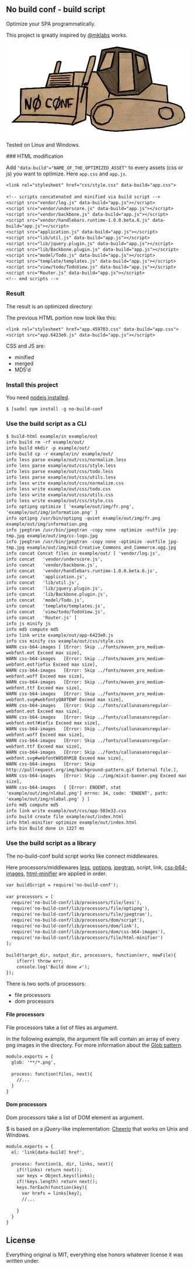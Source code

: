 No build conf - build script
----------------------------

Optimize your SPA programmatically.

This project is greatly inspired by [@mklabs](https://github.com/mklabs) works.

![Bulldozer](draft.png)

Tested on Linux and Windows.

### HTML modification

Add `"data-build"="NAME_OF_THE_OPTIMIZED_ASSET"` to every assets (css or js) you want to
optimize. Here `app.css` and `app.js`.

    <link rel="stylesheet" href="css/style.css" data-build="app.css">

    <!-- scripts concatenated and minified via build script -->
    <script src="vendor/log.js" data-build="app.js"></script>
    <script src="vendor/underscore.js" data-build="app.js"></script>
    <script src="vendor/backbone.js" data-build="app.js"></script>
    <script src="vendor/handlebars.runtime-1.0.0.beta.6.js" data-build="app.js"></script>
    <script src="application.js" data-build="app.js"></script>
    <script src="lib/util.js" data-build="app.js"></script>
    <script src="lib/jquery.plugin.js" data-build="app.js"></script>
    <script src="lib/Backbone.plugin.js" data-build="app.js"></script>
    <script src="model/Todo.js" data-build="app.js"></script>
    <script src="template/templates.js" data-build="app.js"></script>
    <script src="view/todo/TodoView.js" data-build="app.js"></script>
    <script src="Router.js" data-build="app.js"></script>
    <!-- end scripts -->

### Result

The result is an optimized directory:

The previous HTML portion now look like this:

    <link rel="stylesheet" href="app.459703.css" data-build="app.css">
    <script src="app.6423e0.js" data-build="app.js"></script>

CSS and JS are:

* minified
* merged
* MD5'd

### Install this project

You need [nodejs installed](http://nodejs.org/#download).

    $ [sudo] npm install -g no-build-conf


### Use the build script as a CLI

    $ build-html example/in example/out
    info build rm -rf example/out/
    info build mkdir -p example/out/
    info build cp -r example/in/ example/out/
    info less parse example/out/css/normalize.less
    info less parse example/out/css/style.less
    info less parse example/out/css/todo.less
    info less parse example/out/css/utils.less
    info less write example/out/css/normalize.css
    info less write example/out/css/todo.css
    info less write example/out/css/utils.css
    info less write example/out/css/style.css
    info optipng optimize [ 'example/out/img/fr.png', 'example/out/img/information.png' ]
    info optipng /usr/bin/optipng -quiet example/out/img/fr.png example/out/img/information.png
    info jpegtran /usr/bin/jpegtran -copy none -optimize -outfile jpg-tmp.jpg example/out/img/cc-logo.jpg
    info jpegtran /usr/bin/jpegtran -copy none -optimize -outfile jpg-tmp.jpg example/out/img/mid-Creative_Commons_and_Commerce.ogg.jpg
    info concat Concat files in example/out/ [ 'vendor/log.js',
    info concat   'vendor/underscore.js',
    info concat   'vendor/backbone.js',
    info concat   'vendor/handlebars.runtime-1.0.0.beta.6.js',
    info concat   'application.js',
    info concat   'lib/util.js',
    info concat   'lib/jquery.plugin.js',
    info concat   'lib/Backbone.plugin.js',
    info concat   'model/Todo.js',
    info concat   'template/templates.js',
    info concat   'view/todo/TodoView.js',
    info concat   'Router.js' ]
    info js minify js
    info md5 compute md5
    info link write example/out/app-6423e0.js
    info css minify css example/out/css/style.css
    WARN css-b64-images [ [Error: Skip ../fonts/maven_pro_medium-webfont.eot Exceed max size],
    WARN css-b64-images   [Error: Skip ../fonts/maven_pro_medium-webfont.eot?iefix Exceed max size],
    WARN css-b64-images   [Error: Skip ../fonts/maven_pro_medium-webfont.woff Exceed max size],
    WARN css-b64-images   [Error: Skip ../fonts/maven_pro_medium-webfont.ttf Exceed max size],
    WARN css-b64-images   [Error: Skip ../fonts/maven_pro_medium-webfont.svg#webfontyQA0TEWF Exceed max size],
    WARN css-b64-images   [Error: Skip ../fonts/callunasansregular-webfont.eot Exceed max size],
    WARN css-b64-images   [Error: Skip ../fonts/callunasansregular-webfont.eot?#iefix Exceed max size],
    WARN css-b64-images   [Error: Skip ../fonts/callunasansregular-webfont.woff Exceed max size],
    WARN css-b64-images   [Error: Skip ../fonts/callunasansregular-webfont.ttf Exceed max size],
    WARN css-b64-images   [Error: Skip ../fonts/callunasansregular-webfont.svg#webfontW850hM1B Exceed max size],
    WARN css-b64-images   [Error: Skip http://pullrequest.org/img/background-pattern.gif External file.],
    WARN css-b64-images   [Error: Skip ../img/mixit-banner.png Exceed max size],
    WARN css-b64-images   { [Error: ENOENT, stat 'example/out/img/nlabal.png'] errno: 34, code: 'ENOENT', path: 'example/out/img/nlabal.png' } ]
    info md5 compute md5
    info link write example/out/css/app-503e33.css
    info build create file example/out/index.html
    info html-minifier optimize example/out/index.html
    info bin Build done in 1327 ms


### Use the build script as a library

The no-build-conf build script works like connect middlewares.

Here processors/middlewares [less](http://lesscss.org/), [optipng](http://optipng.sourceforge.net/), [jpegtran](http://jpegclub.org/jpegtran/), script, link, [css-b64-images](https://github.com/Filirom1/css-base64-images), [html-minifier](https://github.com/kangax/html-minifier) are applied in order.

    var buildScript = require('no-build-conf');

    var processors = [
      require('no-build-conf/lib/processors/file/less'),
      require('no-build-conf/lib/processors/file/optipng'),
      require('no-build-conf/lib/processors/file/jpegtran'),
      require('no-build-conf/lib/processors/dom/script'),
      require('no-build-conf/lib/processors/dom/link'),
      require('no-build-conf/lib/processors/dom/css-b64-images'),
      require('no-build-conf/lib/processors/file/html-minifier')
    ];

    build(target_dir, output_dir, processors, function(err, newFile){
        if(err) throw err;
        console.log('Build done ✔');
    });

There is two sorts of processors:

* file processors
* dom processors

#### File processors

File processors take a list of files as argument.

In the following example, the argument file will contain an array of every png images in the directory.
For more information about the [Glob pattern](https://github.com/isaacs/node-glob).

    module.exports = {
      glob: '**/*.png',

      process: function(files, next){ 
        //...
      }
    }


#### Dom processors

Dom processors take a list of DOM element as argument.

$ is based on a jQuery-like implementation: [Cheerio](https://github.com/MatthewMueller/cheerio) that works on Unix and Windows.

    module.exports = {
      el: 'link[data-build] href',

      process: function($, dir, links, next){
        if(!links) return next();
        var keys = Object.keys(links);
        if(!keys.length) return next();
        keys.forEach(function(key){
          var hrefs = links[key];
          //...

        }
      }
    }

## License

Everything original is MIT, everything else honors whatever license it was written under.
